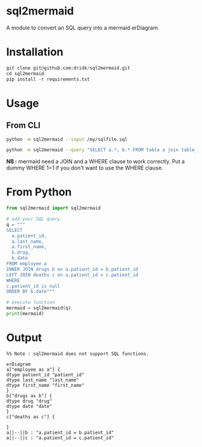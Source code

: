 # sql2mermaid
A module to convert an SQL query into a mermaid erDiagram.

# Installation 

```python
git clone git@github.com:dridk/sql2mermaid.git
cd sql2mermaid 
pip install -r requirements.txt
```

# Usage
## From CLI
```bash
python -m sql2mermaid --input /my/sqlfile.sql
```

```bash
python -m sql2mermaid --query "SELECT a.*, b.* FROM table a join table_2 b on a.id = b.id WHERE 1=1;"
```
**NB :** mermaid need a JOIN and a WHERE clause to work correctly. Put a dummy WHERE 1=1 if you don't want to use the WHERE clause.  

# From Python

```python
from sql2mermaid import sql2mermaid

# add your SQL query
q = """
SELECT 
  a.patient_id,
  a.last_name,
  a.first_name,
  b.drug,
  b.date
FROM employee a
INNER JOIN drugs b on a.patient_id = b.patient_id
LEFT JOIN deaths c on a.patient_id = c.patient_id
WHERE
c.patient_id is null
ORDER BY b.date"""

# execute function
mermaid = sql2mermaid(q)
print(mermaid)
```
# Output

```mermaid
%% Note : sql2mermaid does not support SQL functions.

erDiagram
a["employee as a"] {
dtype patient_id "patient_id"
dtype last_name "last_name"
dtype first_name "first_name"
}
b["drugs as b"] {
dtype drug "drug"
dtype date "date"
}
c["deaths as c"] {

}
a||--||b : "a.patient_id = b.patient_id"
a||--||c : "a.patient_id = c.patient_id"
```
